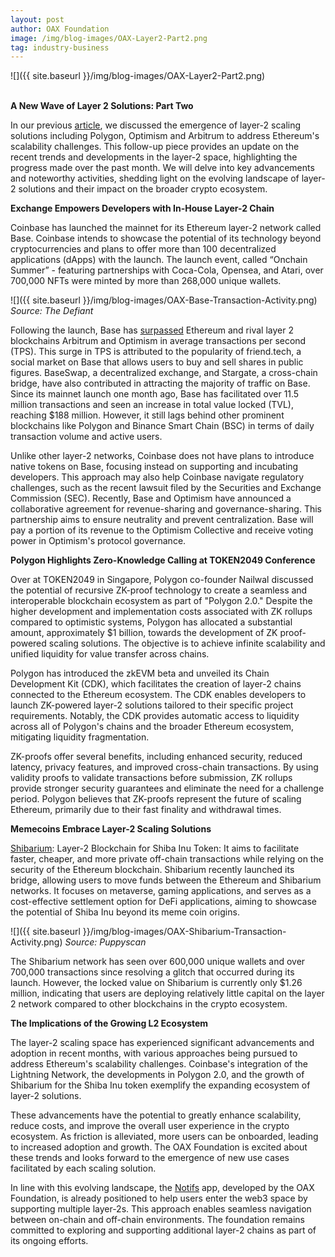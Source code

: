 ```yaml
---
layout: post
author: OAX Foundation
image: /img/blog-images/OAX-Layer2-Part2.png
tag: industry-business
---
```


![]({{ site.baseurl }}/img/blog-images/OAX-Layer2-Part2.png)

<br><b>A New Wave of Layer 2 Solutions: Part Two</b>

In our previous <a href="https://www.oax.org/2023/08/11/A-New-Wave-of-Layer-2-Scaling-Solutions.html">article</a>, we discussed the emergence of layer-2 scaling solutions including Polygon, Optimism and Arbitrum to address Ethereum's scalability challenges. This follow-up piece provides an update on the recent trends and developments in the layer-2 space, highlighting the progress made over the past month. We will delve into key advancements and noteworthy activities, shedding light on the evolving landscape of layer-2 solutions and their impact on the broader crypto ecosystem.

<b>Exchange Empowers Developers with In-House Layer-2 Chain</b>

Coinbase has launched the mainnet for its Ethereum layer-2 network called Base. Coinbase intends to showcase the potential of its technology beyond cryptocurrencies and plans to offer more than 100 decentralized applications (dApps) with the launch. The launch event, called “Onchain Summer” - featuring partnerships with Coca-Cola, Opensea, and Atari, over 700,000 NFTs were minted by more than 268,000 unique wallets. 

![]({{ site.baseurl }}/img/blog-images/OAX-Base-Transaction-Activity.png)
<i>Source: The Defiant</i>

Following the launch, Base has <a href="https://l2beat.com/scaling/projects/base#risk-analysis">surpassed</a> Ethereum and rival layer 2 blockchains Arbitrum and Optimism in average transactions per second (TPS). This surge in TPS is attributed to the popularity of friend.tech, a social market on Base that allows users to buy and sell shares in public figures. BaseSwap, a decentralized exchange, and Stargate, a cross-chain bridge, have also contributed in attracting the majority of traffic on Base. Since its mainnet launch one month ago, Base has facilitated over 11.5 million transactions and seen an increase in total value locked (TVL), reaching $188 million. However, it still lags behind other prominent blockchains like Polygon and Binance Smart Chain (BSC) in terms of daily transaction volume and active users.

Unlike other layer-2 networks, Coinbase does not have plans to introduce native tokens on Base, focusing instead on supporting and incubating developers. This approach may also help Coinbase navigate regulatory challenges, such as the recent lawsuit filed by the Securities and Exchange Commission (SEC). Recently, Base and Optimism have announced a collaborative agreement for revenue-sharing and governance-sharing. This partnership aims to ensure neutrality and prevent centralization. Base will pay a portion of its revenue to the Optimism Collective and receive voting power in Optimism's protocol governance.

<b>Polygon Highlights Zero-Knowledge Calling at TOKEN2049 Conference</b>

Over at TOKEN2049 in Singapore, Polygon co-founder Nailwal discussed the potential of recursive ZK-proof technology to create a seamless and interoperable blockchain ecosystem as part of "Polygon 2.0." Despite the higher development and implementation costs associated with ZK rollups compared to optimistic systems, Polygon has allocated a substantial amount, approximately $1 billion, towards the development of ZK proof-powered scaling solutions. The objective is to achieve infinite scalability and unified liquidity for value transfer across chains.

Polygon has introduced the zkEVM beta and unveiled its Chain Development Kit (CDK), which facilitates the creation of layer-2 chains connected to the Ethereum ecosystem. The CDK enables developers to launch ZK-powered layer-2 solutions tailored to their specific project requirements. Notably, the CDK provides automatic access to liquidity across all of Polygon's chains and the broader Ethereum ecosystem, mitigating liquidity fragmentation.

ZK-proofs offer several benefits, including enhanced security, reduced latency, privacy features, and improved cross-chain transactions. By using validity proofs to validate transactions before submission, ZK rollups provide stronger security guarantees and eliminate the need for a challenge period. Polygon believes that ZK-proofs represent the future of scaling Ethereum, primarily due to their fast finality and withdrawal times.

<b>Memecoins Embrace Layer-2 Scaling Solutions</b>

<a href="https://decrypt.co/resources/what-is-shibarium-the-shib-backed-network-that-tripled-wallet-numbers-overnight-2">Shibarium</a>: Layer-2 Blockchain for Shiba Inu Token: It aims to facilitate faster, cheaper, and more private off-chain transactions while relying on the security of the Ethereum blockchain. Shibarium recently launched its bridge, allowing users to move funds between the Ethereum and Shibarium networks. It focuses on metaverse, gaming applications, and serves as a cost-effective settlement option for DeFi applications, aiming to showcase the potential of Shiba Inu beyond its meme coin origins.

![]({{ site.baseurl }}/img/blog-images/OAX-Shibarium-Transaction-Activity.png)
<i>Source: Puppyscan</i>

The Shibarium network has seen over 600,000 unique wallets and over 700,000 transactions since resolving a glitch that occurred during its launch.  However, the locked value on Shibarium is currently only $1.26 million, indicating that users are deploying relatively little capital on the layer 2 network compared to other blockchains in the crypto ecosystem.

<b>The Implications of the Growing L2 Ecosystem</b>

The layer-2 scaling space has experienced significant advancements and adoption in recent months, with various approaches being pursued to address Ethereum's scalability challenges. Coinbase's integration of the Lightning Network, the developments in Polygon 2.0, and the growth of Shibarium for the Shiba Inu token exemplify the expanding ecosystem of layer-2 solutions.

These advancements have the potential to greatly enhance scalability, reduce costs, and improve the overall user experience in the crypto ecosystem. As friction is alleviated, more users can be onboarded, leading to increased adoption and growth. The OAX Foundation is excited about these trends and looks forward to the emergence of new use cases facilitated by each scaling solution.

In line with this evolving landscape, the <a href="http://Notifs.co">Notifs</a> app, developed by the OAX Foundation, is already positioned to help users enter the web3 space by supporting multiple layer-2s. This approach enables seamless navigation between on-chain and off-chain environments. The foundation remains committed to exploring and supporting additional layer-2 chains as part of its ongoing efforts.

